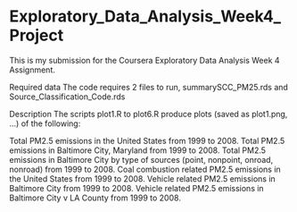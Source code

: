 # Exploratory_Data_Analysis_Week4_Project

This is my submission for the Coursera Exploratory Data Analysis Week 4 Assignment.

Required data
The code requires 2 files to run, summarySCC_PM25.rds and Source_Classification_Code.rds

Description
The scripts plot1.R to plot6.R produce plots (saved as plot1.png, ...) of the following:

Total PM2.5 emissions in the United States from 1999 to 2008.
Total PM2.5 emissions in Baltimore City, Maryland from 1999 to 2008.
Total PM2.5 emissions in Baltimore City by type of sources (point, nonpoint, onroad, nonroad) from 1999 to 2008.
Coal combustion related PM2.5 emissions in the United States from 1999 to 2008.
Vehicle related PM2.5 emissions in Baltimore City from 1999 to 2008.
Vehicle related PM2.5 emissions in Baltimore City v LA County from 1999 to 2008.
